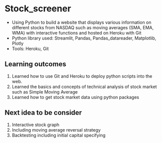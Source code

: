 # Stock_screener

- Using Python to build a website that displays various information on different stocks from NASDAQ such as moving averages (SMA, EMA, WMA) with interactive functions and hosted on Heroku with Git
- Python library used: Streamlit, Pandas, Pandas_datareader, Matplotlib, Plotly
- Tools: Heroku, Git

## Learning outcomes
1. Learned how to use Git and Heroku to deploy python scripts into the web. 
2. Learned the basics and concepts of technical analysis of stock market such as Simple Moving Average
3. Learned how to get stock market data using python packages

## Next idea to be consider
1. Interactive stock graph
2. Including moving average reversal strategy
3. Backtesting including initial capital specifying

